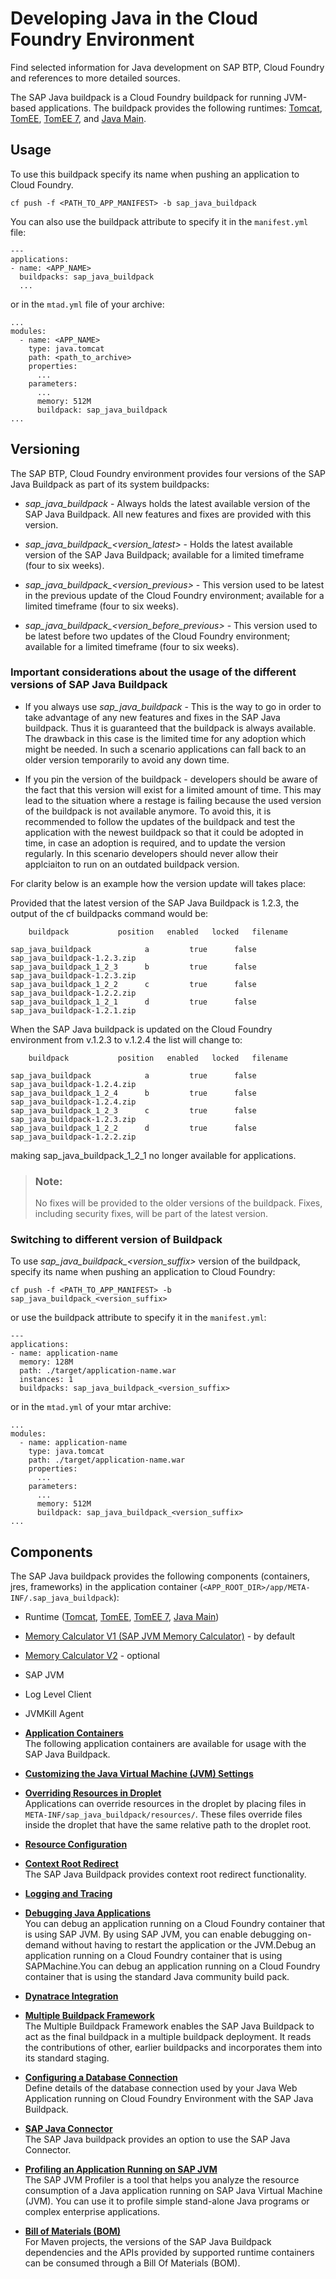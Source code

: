 <!-- loioa3f90069d6cd41da82f34a6123d82ce6 -->

# Developing Java in the Cloud Foundry Environment

Find selected information for Java development on SAP BTP, Cloud Foundry and references to more detailed sources.

The SAP Java buildpack is a Cloud Foundry buildpack for running JVM-based applications. The buildpack provides the following runtimes: [Tomcat](Application_Containers_83d2416.md#loioddfc10180fe844049cc71f6989942dc2), [TomEE](Application_Containers_83d2416.md#loioa9590c2f5ebc4d1586d9f0f53a60cfdc), [TomEE 7](Application_Containers_83d2416.md#loio79c039ab43b946a7b50c5d0326a3b40b), and [Java Main](Application_Containers_83d2416.md#loio8a1786acd70445768b35e50f3038a2a9).



<a name="loioa3f90069d6cd41da82f34a6123d82ce6__section_xxx_4w3_t2b"/>

## Usage

To use this buildpack specify its name when pushing an application to Cloud Foundry.

```
cf push -f <PATH_TO_APP_MANIFEST> -b sap_java_buildpack
```

You can also use the buildpack attribute to specify it in the `manifest.yml` file:

```
---
applications:
- name: <APP_NAME>
  buildpacks: sap_java_buildpack
  ...
```

or in the `mtad.yml` file of your archive:

```
...
modules:
  - name: <APP_NAME>
    type: java.tomcat
    path: <path_to_archive>
    properties:
      ...
    parameters:
      ...
      memory: 512M
      buildpack: sap_java_buildpack
...
```



<a name="loioa3f90069d6cd41da82f34a6123d82ce6__section_czc_1hd_kgb"/>

## Versioning

The SAP BTP, Cloud Foundry environment provides four versions of the SAP Java Buildpack as part of its system buildpacks:

-   *sap\_java\_buildpack* - Always holds the latest available version of the SAP Java Buildpack. All new features and fixes are provided with this version.

-   *sap\_java\_buildpack\_<version\_latest\>* - Holds the latest available version of the SAP Java Buildpack; available for a limited timeframe \(four to six weeks\).

-   *sap\_java\_buildpack\_<version\_previous\>* - This version used to be latest in the previous update of the Cloud Foundry environment; available for a limited timeframe \(four to six weeks\).

-   *sap\_java\_buildpack\_<version\_before\_previous\>* - This version used to be latest before two updates of the Cloud Foundry environment; available for a limited timeframe \(four to six weeks\).




### Important considerations about the usage of the different versions of SAP Java Buildpack

-   If you always use *sap\_java\_buildpack* - This is the way to go in order to take advantage of any new features and fixes in the SAP Java buildpack. Thus it is guaranteed that the buildpack is always available. The drawback in this case is the limited time for any adoption which might be needed. In such a scenario applications can fall back to an older version temporarily to avoid any down time.

-   If you pin the version of the buildpack - developers should be aware of the fact that this version will exist for a limited amount of time. This may lead to the situation where a restage is failing because the used version of the buildpack is not available anymore. To avoid this, it is recommended to follow the updates of the buildpack and test the application with the newest buildpack so that it could be adopted in time, in case an adoption is required, and to update the version regularly. In this scenario developers should never allow their applciaiton to run on an outdated buildpack version.


For clarity below is an example how the version update will takes place:

Provided that the latest version of the SAP Java Buildpack is 1.2.3, the output of the cf buildpacks command would be:

```
	buildpack           position   enabled   locked   filename

sap_java_buildpack            a         true      false    sap_java_buildpack-1.2.3.zip
sap_java_buildpack_1_2_3      b         true      false    sap_java_buildpack-1.2.3.zip
sap_java_buildpack_1_2_2      c         true      false    sap_java_buildpack-1.2.2.zip
sap_java_buildpack_1_2_1      d         true      false    sap_java_buildpack-1.2.1.zip
```

When the SAP Java buildpack is updated on the Cloud Foundry environment from v.1.2.3 to v.1.2.4 the list will change to:

```
	buildpack           position   enabled   locked   filename

sap_java_buildpack            a         true      false    sap_java_buildpack-1.2.4.zip
sap_java_buildpack_1_2_4      b         true      false    sap_java_buildpack-1.2.4.zip
sap_java_buildpack_1_2_3      c         true      false    sap_java_buildpack-1.2.3.zip
sap_java_buildpack_1_2_2      d         true      false    sap_java_buildpack-1.2.2.zip
```

making sap\_java\_buildpack\_1\_2\_1 no longer available for applications.

> ### Note:  
> No fixes will be provided to the older versions of the buildpack. Fixes, including security fixes, will be part of the latest version.



### Switching to different version of Buildpack

To use *sap\_java\_buildpack\_<version\_suffix\>* version of the buildpack, specify its name when pushing an application to Cloud Foundry:

 `cf push -f <PATH_TO_APP_MANIFEST> -b sap_java_buildpack_<version_suffix>` 

or use the buildpack attribute to specify it in the `manifest.yml`:

```
---
applications:
- name: application-name
  memory: 128M
  path: ./target/application-name.war
  instances: 1
  buildpacks: sap_java_buildpack_<version_suffix>
```

or in the `mtad.yml` of your mtar archive:

```
...
modules:
  - name: application-name
    type: java.tomcat
    path: ./target/application-name.war
    properties:
      ...
    parameters:
      ...
      memory: 512M
      buildpack: sap_java_buildpack_<version_suffix>
...
```



<a name="loioa3f90069d6cd41da82f34a6123d82ce6__section_yxx_4w3_t2b"/>

## Components

The SAP Java buildpack provides the following components \(containers, jres, frameworks\) in the application container \(`<APP_ROOT_DIR>/app/META-INF/.sap_java_buildpack`\):

-   Runtime \([Tomcat](Application_Containers_83d2416.md#loioddfc10180fe844049cc71f6989942dc2), [TomEE](Application_Containers_83d2416.md#loioa9590c2f5ebc4d1586d9f0f53a60cfdc), [TomEE 7](Application_Containers_83d2416.md#loio79c039ab43b946a7b50c5d0326a3b40b), [Java Main](Application_Containers_83d2416.md#loio8a1786acd70445768b35e50f3038a2a9)\)

-   [Memory Calculator V1 \(SAP JVM Memory Calculator\)](Memory_Calculator_505a71a.md#loioc1059e056aad406297addcd177a4fb7c) - by default

-   [Memory Calculator V2](Memory_Calculator_505a71a.md#loio8eef9590a1d24e87af239d7c7e15fffe) - optional

-   SAP JVM

-   Log Level Client

-   JVMKill Agent


-   **[Application Containers](Application_Containers_83d2416.md#loio83d241613dcd41c99ccc308ed0d26399 "The following application containers are available for usage with the SAP Java
		Buildpack.")**  
The following application containers are available for usage with the SAP Java Buildpack.
-   **[Customizing the Java Virtual Machine \(JVM\) Settings](Customizing_the_Java_Virtual_Machine_(JVM)_Settings_b8cda61.md#loiob8cda61d3d984e259f1de8816e52ec47 "")**  

-   **[Overriding Resources in Droplet](Overriding_Resources_in_Droplet_0a34588.md "Applications can override resources in the droplet by placing files in
			META-INF/sap_java_buildpack/resources/. These files override files
		inside the droplet that have the same relative path to the droplet root.")**  
Applications can override resources in the droplet by placing files in `META-INF/sap_java_buildpack/resources/`. These files override files inside the droplet that have the same relative path to the droplet root.
-   **[Resource Configuration](Resource_Configuration_c893e9c.md)**  

-   **[Context Root Redirect](Context_Root_Redirect_582d405.md "The SAP Java Buildpack provides context root redirect functionality. ")**  
The SAP Java Buildpack provides context root redirect functionality.
-   **[Logging and Tracing](Logging_and_Tracing_7eb922a.md)**  

-   **[Debugging Java Applications](Debugging_Java_Applications_1e7376f.md#loio1e7376fa1a8a4cefbed5c87693af4e6a "You can debug an application running on a Cloud                                 Foundry 		container that is using SAP JVM. By using SAP JVM, you can enable debugging on-demand 		without having to restart the application or the JVM.Debug an application running on a Cloud Foundry container that is using 		SAPMachine.You can debug an application running on a Cloud                                 Foundry 		container that is using the standard Java community build pack.")**  
You can debug an application running on a Cloud Foundry container that is using SAP JVM. By using SAP JVM, you can enable debugging on-demand without having to restart the application or the JVM.Debug an application running on a Cloud Foundry container that is using SAPMachine.You can debug an application running on a Cloud Foundry container that is using the standard Java community build pack.
-   **[Dynatrace Integration](Dynatrace_Integration_1610eac.md)**  

-   **[Multiple Buildpack Framework](Multiple_Buildpack_Framework_b2662e8.md "The Multiple Buildpack Framework enables the SAP Java Buildpack to act as the final
		buildpack in a multiple buildpack deployment. It reads the contributions of other, earlier
		buildpacks and incorporates them into its standard staging.")**  
The Multiple Buildpack Framework enables the SAP Java Buildpack to act as the final buildpack in a multiple buildpack deployment. It reads the contributions of other, earlier buildpacks and incorporates them into its standard staging.
-   **[Configuring a Database Connection](Configuring_a_Database_Connection_7568c3d.md#loio7568c3d036f34a64bb6595b55805bffb "Define details of the database connection used by your Java Web Application running on 		Cloud Foundry Environment with the SAP Java Buildpack.")**  
Define details of the database connection used by your Java Web Application running on Cloud Foundry Environment with the SAP Java Buildpack.
-   **[SAP Java Connector](SAP_Java_Connector_3cee866.md "The SAP Java buildpack provides an option to use the SAP Java Connector.")**  
The SAP Java buildpack provides an option to use the SAP Java Connector.
-   **[Profiling an Application Running on SAP JVM](Profiling_an_Application_Running_on_SAP_JVM_e709773.md "The SAP JVM Profiler is a tool that helps you analyze the resource consumption of a Java
		application running on SAP Java Virtual Machine (JVM). You can use it to profile simple
		stand-alone Java programs or complex enterprise applications.")**  
The SAP JVM Profiler is a tool that helps you analyze the resource consumption of a Java application running on SAP Java Virtual Machine \(JVM\). You can use it to profile simple stand-alone Java programs or complex enterprise applications.
-   **[Bill of Materials \(BOM\)](Bill_of_Materials_(BOM)_6c6936e.md " For Maven projects, the versions of the SAP Java Buildpack dependencies and the APIs provided by supported runtime containers can be
        consumed through a Bill Of Materials (BOM).")**  
 For Maven projects, the versions of the SAP Java Buildpack dependencies and the APIs provided by supported runtime containers can be consumed through a Bill Of Materials \(BOM\).

